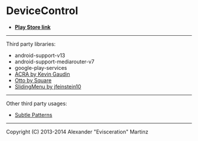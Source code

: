 DeviceControl
===============================

* **[Play Store link](https://play.google.com/store/apps/details?id=org.namelessrom.devicecontrol)**

---

Third party libraries:

* android-support-v13
* android-support-mediarouter-v7
* google-play-services
* [ACRA by Kevin Gaudin](https://github.com/ACRA/acra)
* [Otto by Square](http://square.github.io/otto/)
* [SlidingMenu by jfeinstein10](https://github.com/jfeinstein10/slidingmenu)

---

Other third party usages:

* [Subtle Patterns](http://subtlepatterns.com/)

---

Copyright (C) 2013-2014 Alexander "Evisceration" Martinz
